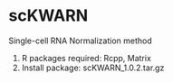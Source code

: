 # scKWARN
Single-cell RNA Normalization method
1. R packages required: Rcpp, Matrix
2. Install package: scKWARN_1.0.2.tar.gz
